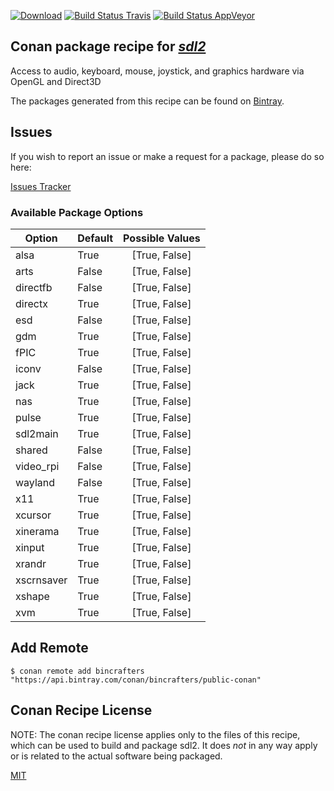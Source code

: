 [![Download](https://api.bintray.com/packages/bincrafters/public-conan/sdl2%3Abincrafters/images/download.svg)](https://bintray.com/bincrafters/public-conan/sdl2%3Abincrafters/_latestVersion)
[![Build Status Travis](https://travis-ci.com/bincrafters/conan-sdl2.svg)](https://travis-ci.com/bincrafters/conan-sdl2)
[![Build Status AppVeyor](https://ci.appveyor.com/api/projects/status/github/bincrafters/conan-sdl2?svg=true)](https://ci.appveyor.com/project/bincrafters/conan-sdl2)

## Conan package recipe for [*sdl2*](https://www.libsdl.org)

Access to audio, keyboard, mouse, joystick, and graphics hardware via OpenGL and Direct3D

The packages generated from this recipe can be found on [Bintray](https://bintray.com/bincrafters/public-conan/sdl2%3Abincrafters).


## Issues

If you wish to report an issue or make a request for a package, please do so here:

[Issues Tracker](https://github.com/bincrafters/community/issues)


### Available Package Options
| Option        | Default | Possible Values  |
| ------------- |:----------------- |:------------:|
| alsa      | True |  [True, False] |
| arts      | False |  [True, False] |
| directfb      | False |  [True, False] |
| directx      | True |  [True, False] |
| esd      | False |  [True, False] |
| gdm      | True  |  [True, False] |
| fPIC      | True |  [True, False] |
| iconv      | False |  [True, False] |
| jack      | True |  [True, False] |
| nas      | True |  [True, False] |
| pulse      | True |  [True, False] |
| sdl2main      | True |  [True, False] |
| shared      | False |  [True, False] |
| video_rpi      | False |  [True, False] |
| wayland      | False |  [True, False] |
| x11      | True |  [True, False] |
| xcursor      | True |  [True, False] |
| xinerama      | True |  [True, False] |
| xinput      | True |  [True, False] |
| xrandr      | True |  [True, False] |
| xscrnsaver      | True |  [True, False] |
| xshape      | True |  [True, False] |
| xvm      | True |  [True, False] |


## Add Remote

    $ conan remote add bincrafters "https://api.bintray.com/conan/bincrafters/public-conan"


## Conan Recipe License

NOTE: The conan recipe license applies only to the files of this recipe, which can be used to build and package sdl2.
It does *not* in any way apply or is related to the actual software being packaged.

[MIT](https://github.com/bincrafters/conan-sdl2/blob/stable/2.0.10/LICENSE.md)
